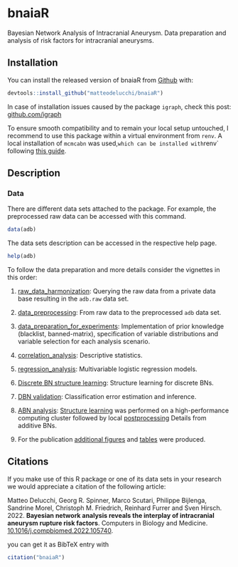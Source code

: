 
# bnaiaR

<!-- badges: start -->
<!-- badges: end -->

Bayesian Network Analysis of Intracranial Aneurysm.
Data preparation and analysis of risk factors for intracranial aneurysms.

## Installation

You can install the released version of bnaiaR from [Github](https://github.com/matteodelucchi/bnaiaR) with:

``` r
devtools::install_github("matteodelucchi/bnaiaR")
```

In case of installation issues caused by the package `igraph`, check this post:
[github.com/igraph](https://github.com/igraph/rigraph/issues/275#issuecomment-852000182)

To ensure smooth compatibility and to remain your local setup untouched, I recommend to use this package within a virtual environment from `renv`. 
A local installation of `mcmcabn` was used,` which can be installed with `renv` following [this guide](/inst/extdata/mcmcabn/install_local_mcmcabn.R).

## Description

### Data

There are different data sets attached to the package. 
For example, the preprocessed raw data can be accessed with this command.

``` r
data(adb)
```

The data sets description can be accessed in the respective help page.

``` r
help(adb)
```

To follow the data preparation and more details consider the vignettes in this order:

1. [raw_data_harmonization](vignettes/raw_data_harmonization.Rmd): Querying the raw data from a private
data base resulting in the `adb.raw` data set.  
2. [data_preprocessing](vignettes/data_preprocessing.Rmd): From raw data to the preprocessed `adb` data set.    
3. [data_preparation_for_experiments](vignettes/data_preparation_for_experiments.Rmd): Implementation of prior knowledge 
(blacklist, banned-matrix), specification of variable distributions and 
variable selection for each analysis scenario.  
4. [correlation_analysis](vignettes/correlation_analysis.Rmd): Descriptive statistics.
5. [regression_analysis](vignettes/regression_analysis.Rmd): Multivariable logistic regression models.
6. [Discrete BN structure learning](vignettes/discrete_BN_SL.Rmd): Structure learning for discrete BNs.
7. [DBN validation](vignettes/discrete_BN_validation.Rmd): Classification error estimation and inference.
8. [ABN analysis](inst/extdata/inst/extdata/mcmcabn/mcmcabn_result_postproc_analysis.Rmd): [Structure learning](inst/extdata/mcmcabn/mcmcabn_multinomial.R) was performed on a high-performance computing cluster followed by local [postprocessing](inst/extdata/mcmcabn/mcmcabn_result_postproc_analysis.Rmd) Details from additive BNs.  

9. For the publication [additional figures](vignettes/additional_figures.Rmd) and [tables](vignettes/datastructure.Rmd) were produced.


## Citations

If you make use of this R package or one of its data sets in your research we would appreciate a 
citation of the following article:

Matteo Delucchi, Georg R. Spinner, Marco Scutari, Philippe Bijlenga, Sandrine Morel, Christoph M. Friedrich, Reinhard Furrer and Sven Hirsch. 
2022.
**Bayesian network analysis reveals the interplay of intracranial aneurysm rupture risk factors**.
Computers in Biology and Medicine. [10.1016/j.compbiomed.2022.105740](https://doi.org/10.1016/j.compbiomed.2022.105740).

you can get it as BibTeX entry with

``` r
citation("bnaiaR")
``` 


